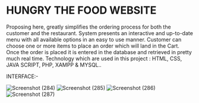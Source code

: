 # HUNGRY THE FOOD WEBSITE
Proposing here, greatly simplifies the ordering process for both the customer and the restaurant.
System presents an interactive and up-to-date menu with all available options in an easy to use manner.
Customer can choose one or more items to place an order which will land in the Cart.
Once the order is placed it is entered in the database and retrieved in pretty much real time.
Technology which are used in this project : HTML, CSS, JAVA SCRIPT, PHP, XAMPP & MYSQL..

INTERFACE:-

![Screenshot (284)](https://user-images.githubusercontent.com/78204663/188470344-1f8be67d-d0fc-4ac2-a904-81a7a2033259.png)
![Screenshot (285)](https://user-images.githubusercontent.com/78204663/188470394-0555ba59-8da1-40ac-ac84-0a3d91274775.png)
![Screenshot (286)](https://user-images.githubusercontent.com/78204663/188470401-dc296c5b-f500-4765-9fa2-43dd4e94d5b9.png)
![Screenshot (287)](https://user-images.githubusercontent.com/78204663/188470408-312695b7-014e-4a1f-8ac1-82661d3a81d2.png)
